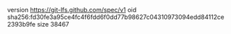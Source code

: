version https://git-lfs.github.com/spec/v1
oid sha256:fd30fe3a95ce4fc4f6fdd6f0dd77b98627c04310973094edd84112ce2393b9fe
size 38467
